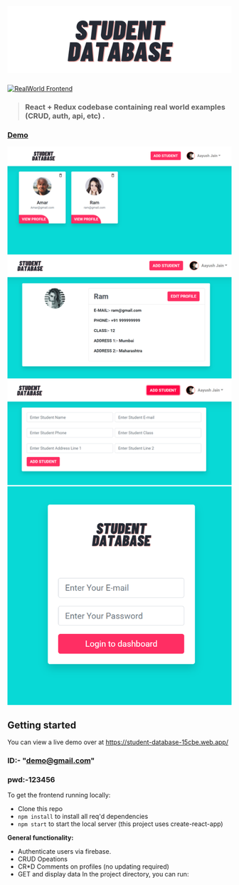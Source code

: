 # ![React + Redux Example App](newLogo.svg)

[![RealWorld Frontend](https://img.shields.io/badge/realworld-frontend-%23783578.svg)](http://realworld.io)

> ### React + Redux codebase containing real world examples (CRUD, auth, api, etc) .

### [Demo](https://student-database-15cbe.web.app/)&nbsp;&nbsp;&nbsp;&nbsp;
<img src="./ss1.png">
<img src="./ss2.png">
<img src="./ss3.png">
<img src="./ss4.png">


## Getting started

You can view a live demo over at https://student-database-15cbe.web.app/
### ID:- "demo@gmail.com"
### pwd:-123456

To get the frontend running locally:

- Clone this repo
- `npm install` to install all req'd dependencies
- `npm start` to start the local server (this project uses create-react-app)

**General functionality:**

- Authenticate users via firebase.
- CRUD Opeations
- CR*D Comments on profiles (no updating required)
- GET and display data
In the project directory, you can run:


